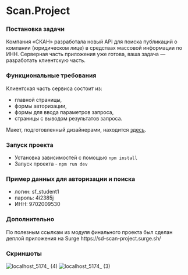 <h1>Scan.Project</h1>

<h3>Постановка задачи</h3>
Компания «СКАН» разработала новый API для поиска публикаций о компании (юридическом лице) в средствах массовой информации по ИНН. Серверная часть приложения уже готова, ваша задача — разработать клиентскую часть.

<h3>Функциональные требования</h3>


Клиентская часть сервиса состоит из:


- главной страницы,
- формы авторизации,
- формы для ввода параметров запроса,
- страницы с выводом результатов запроса.

Макет, подготовленный дизайнерами, находится [здесь](https://www.figma.com/design/u3MOjzYnTnirz712GrLbFv/%D0%9C%D0%B0%D0%BA%D0%B5%D1%82-%D0%A1%D0%9A%D0%90%D0%9D?node-id=0-1&p=f).

<h3>Запуск проекта</h3>


- Установка зависимостей с помощью `npm install`
- Запуск проекта - `npm run dev`

<h3>Пример данных для авторизации и поиска</h3>


- логин: sf_student1
- пароль: 4i2385j
- ИНН: 9702009530


<h3>Дополнительно</h3>
По полезным ссылкам из модуля финального проекта был сделан деплой приложения на Surge https://sd-scan-project.surge.sh/


<h3>Скриншоты</h3>


<img alt="localhost_5174_ (4)" src="https://github.com/user-attachments/assets/92b65dba-51fc-4b26-a930-31c52045d04f" />

<img alt="localhost_5174_ (3)" src="https://github.com/user-attachments/assets/e5228c79-5338-456c-b042-594d8185fcfa" />

